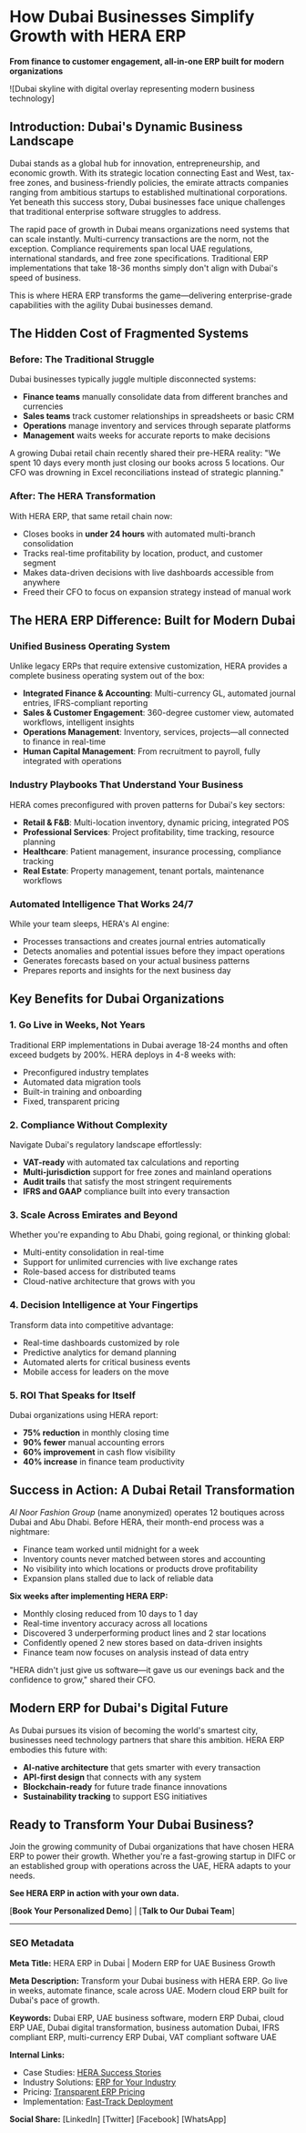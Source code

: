 # How Dubai Businesses Simplify Growth with HERA ERP

**From finance to customer engagement, all-in-one ERP built for modern organizations**

![Dubai skyline with digital overlay representing modern business technology]

## Introduction: Dubai's Dynamic Business Landscape

Dubai stands as a global hub for innovation, entrepreneurship, and economic growth. With its strategic location connecting East and West, tax-free zones, and business-friendly policies, the emirate attracts companies ranging from ambitious startups to established multinational corporations. Yet beneath this success story, Dubai businesses face unique challenges that traditional enterprise software struggles to address.

The rapid pace of growth in Dubai means organizations need systems that can scale instantly. Multi-currency transactions are the norm, not the exception. Compliance requirements span local UAE regulations, international standards, and free zone specifications. Traditional ERP implementations that take 18-36 months simply don't align with Dubai's speed of business.

This is where HERA ERP transforms the game—delivering enterprise-grade capabilities with the agility Dubai businesses demand.

## The Hidden Cost of Fragmented Systems

### **Before: The Traditional Struggle**

Dubai businesses typically juggle multiple disconnected systems:
- **Finance teams** manually consolidate data from different branches and currencies
- **Sales teams** track customer relationships in spreadsheets or basic CRM
- **Operations** manage inventory and services through separate platforms
- **Management** waits weeks for accurate reports to make decisions

A growing Dubai retail chain recently shared their pre-HERA reality: "We spent 10 days every month just closing our books across 5 locations. Our CFO was drowning in Excel reconciliations instead of strategic planning."

### **After: The HERA Transformation**

With HERA ERP, that same retail chain now:
- Closes books in **under 24 hours** with automated multi-branch consolidation
- Tracks real-time profitability by location, product, and customer segment
- Makes data-driven decisions with live dashboards accessible from anywhere
- Freed their CFO to focus on expansion strategy instead of manual work

## The HERA ERP Difference: Built for Modern Dubai

### **Unified Business Operating System**

Unlike legacy ERPs that require extensive customization, HERA provides a complete business operating system out of the box:

- **Integrated Finance & Accounting**: Multi-currency GL, automated journal entries, IFRS-compliant reporting
- **Sales & Customer Engagement**: 360-degree customer view, automated workflows, intelligent insights
- **Operations Management**: Inventory, services, projects—all connected to finance in real-time
- **Human Capital Management**: From recruitment to payroll, fully integrated with operations

### **Industry Playbooks That Understand Your Business**

HERA comes preconfigured with proven patterns for Dubai's key sectors:

- **Retail & F&B**: Multi-location inventory, dynamic pricing, integrated POS
- **Professional Services**: Project profitability, time tracking, resource planning
- **Healthcare**: Patient management, insurance processing, compliance tracking
- **Real Estate**: Property management, tenant portals, maintenance workflows

### **Automated Intelligence That Works 24/7**

While your team sleeps, HERA's AI engine:
- Processes transactions and creates journal entries automatically
- Detects anomalies and potential issues before they impact operations
- Generates forecasts based on your actual business patterns
- Prepares reports and insights for the next business day

## Key Benefits for Dubai Organizations

### **1. Go Live in Weeks, Not Years**

Traditional ERP implementations in Dubai average 18-24 months and often exceed budgets by 200%. HERA deploys in 4-8 weeks with:
- Preconfigured industry templates
- Automated data migration tools
- Built-in training and onboarding
- Fixed, transparent pricing

### **2. Compliance Without Complexity**

Navigate Dubai's regulatory landscape effortlessly:
- **VAT-ready** with automated tax calculations and reporting
- **Multi-jurisdiction** support for free zones and mainland operations
- **Audit trails** that satisfy the most stringent requirements
- **IFRS and GAAP** compliance built into every transaction

### **3. Scale Across Emirates and Beyond**

Whether you're expanding to Abu Dhabi, going regional, or thinking global:
- Multi-entity consolidation in real-time
- Support for unlimited currencies with live exchange rates
- Role-based access for distributed teams
- Cloud-native architecture that grows with you

### **4. Decision Intelligence at Your Fingertips**

Transform data into competitive advantage:
- Real-time dashboards customized by role
- Predictive analytics for demand planning
- Automated alerts for critical business events
- Mobile access for leaders on the move

### **5. ROI That Speaks for Itself**

Dubai organizations using HERA report:
- **75% reduction** in monthly closing time
- **90% fewer** manual accounting errors  
- **60% improvement** in cash flow visibility
- **40% increase** in finance team productivity

## Success in Action: A Dubai Retail Transformation

*Al Noor Fashion Group* (name anonymized) operates 12 boutiques across Dubai and Abu Dhabi. Before HERA, their month-end process was a nightmare:

- Finance team worked until midnight for a week
- Inventory counts never matched between stores and accounting
- No visibility into which locations or products drove profitability
- Expansion plans stalled due to lack of reliable data

**Six weeks after implementing HERA ERP:**

- Monthly closing reduced from 10 days to 1 day
- Real-time inventory accuracy across all locations
- Discovered 3 underperforming product lines and 2 star locations
- Confidently opened 2 new stores based on data-driven insights
- Finance team now focuses on analysis instead of data entry

"HERA didn't just give us software—it gave us our evenings back and the confidence to grow," shared their CFO.

## Modern ERP for Dubai's Digital Future

As Dubai pursues its vision of becoming the world's smartest city, businesses need technology partners that share this ambition. HERA ERP embodies this future with:

- **AI-native architecture** that gets smarter with every transaction
- **API-first design** that connects with any system
- **Blockchain-ready** for future trade finance innovations
- **Sustainability tracking** to support ESG initiatives

## Ready to Transform Your Dubai Business?

Join the growing community of Dubai organizations that have chosen HERA ERP to power their growth. Whether you're a fast-growing startup in DIFC or an established group with operations across the UAE, HERA adapts to your needs.

**See HERA ERP in action with your own data.**

[**Book Your Personalized Demo**] | [**Talk to Our Dubai Team**]

---

### SEO Metadata

**Meta Title:** HERA ERP in Dubai | Modern ERP for UAE Business Growth

**Meta Description:** Transform your Dubai business with HERA ERP. Go live in weeks, automate finance, scale across UAE. Modern cloud ERP built for Dubai's pace of growth.

**Keywords:** Dubai ERP, UAE business software, modern ERP Dubai, cloud ERP UAE, Dubai digital transformation, business automation Dubai, IFRS compliant ERP, multi-currency ERP Dubai, VAT compliant software UAE

**Internal Links:**
- Case Studies: [HERA Success Stories](/case-studies)
- Industry Solutions: [ERP for Your Industry](/industries)
- Pricing: [Transparent ERP Pricing](/pricing)
- Implementation: [Fast-Track Deployment](/implementation)

**Social Share:**
[LinkedIn] [Twitter] [Facebook] [WhatsApp]